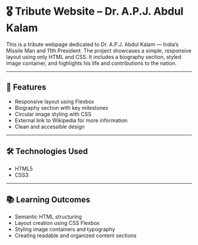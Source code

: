 # 🎖 Tribute Website – Dr. A.P.J. Abdul Kalam

This is a tribute webpage dedicated to Dr. A.P.J. Abdul Kalam — India’s Missile Man and 11th President. The project showcases a simple, responsive layout using only HTML and CSS. It includes a biography section, styled image container, and highlights his life and contributions to the nation.

---

## 📌 Features

- Responsive layout using Flexbox
- Biography section with key milestones
- Circular image styling with CSS
- External link to Wikipedia for more information
- Clean and accessible design

---

## 🛠️ Technologies Used

- HTML5
- CSS3

---

## 📚 Learning Outcomes

- Semantic HTML structuring
- Layout creation using CSS Flexbox
- Styling image containers and typography
- Creating readable and organized content sections


